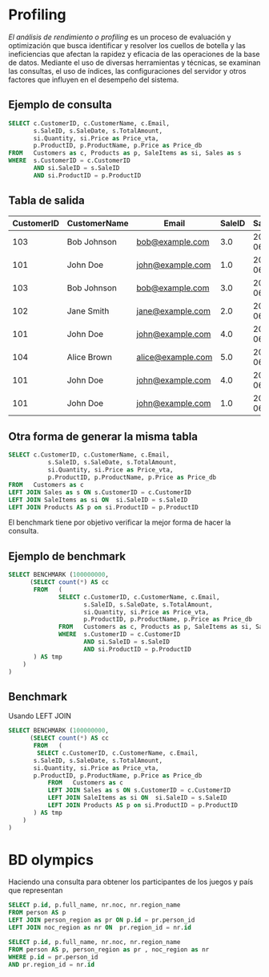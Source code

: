 # Profiling

*El análisis de rendimiento o profiling* es un proceso de evaluación y optimización que busca identificar y resolver los cuellos de botella y las ineficiencias que afectan la rapidez y eficacia de las operaciones de la base de datos. 
Mediante el uso de diversas herramientas y técnicas, se examinan las consultas, el uso de índices, las configuraciones del servidor y otros factores que influyen en el desempeño del sistema. 


## Ejemplo de consulta 

```sql
SELECT c.CustomerID, c.CustomerName, c.Email, 
       s.SaleID, s.SaleDate, s.TotalAmount,
       si.Quantity, si.Price as Price_vta,
       p.ProductID, p.ProductName, p.Price as Price_db
FROM   Customers as c, Products as p, SaleItems as si, Sales as s
WHERE  s.CustomerID = c.CustomerID 
       AND si.SaleID = s.SaleID
       AND si.ProductID = p.ProductID      
```


##  Tabla de salida


 |   CustomerID |  CustomerName |  Email |  SaleID |  SaleDate |  TotalAmount |  Quantity |  Price_vta |  ProductID |  ProductName |  Price_db  | 
 |  --------- |  --------- |  --------- |  --------- |  --------- |  --------- |  --------- |  --------- |  --------- |  --------- |  ---------  | 
 |   103 |  Bob Johnson |  bob@example.com |  3.0 |  2024-06-03 |  60.0 |  3.0 |  10.0 |  1.0 |  Widget A |  10.0  | 
 |   101 |  John Doe |  john@example.com |  1.0 |  2024-06-01 |  32.5 |  2.0 |  10.0 |  1.0 |  Widget A |  10.0  | 
 |   103 |  Bob Johnson |  bob@example.com |  3.0 |  2024-06-03 |  60.0 |  2.0 |  15.0 |  2.0 |  Gadget B |  15.0  | 
 |   102 |  Jane Smith |  jane@example.com |  2.0 |  2024-06-02 |  15.0 |  1.0 |  15.0 |  2.0 |  Gadget B |  15.0  | 
 |   101 |  John Doe |  john@example.com |  4.0 |  2024-06-04 |  40.0 |  1.0 |  15.0 |  2.0 |  Gadget B |  15.0  | 
 |   104 |  Alice Brown |  alice@example.com |  5.0 |  2024-06-05 |  12.5 |  1.0 |  12.5 |  3.0 |  Widget C |  12.5  | 
 |   101 |  John Doe |  john@example.com |  4.0 |  2024-06-04 |  40.0 |  2.0 |  12.5 |  3.0 |  Widget C |  12.5  | 
 |   101 |  John Doe |  john@example.com |  1.0 |  2024-06-01 |  32.5 |  1.0 |  12.5 |  3.0 |  Widget C |  12.5  | 

## Otra forma de generar la misma tabla

```sql
SELECT c.CustomerID, c.CustomerName, c.Email, 
	       s.SaleID, s.SaleDate, s.TotalAmount,
	       si.Quantity, si.Price as Price_vta,
	       p.ProductID, p.ProductName, p.Price as Price_db
FROM   Customers as c
LEFT JOIN Sales as s ON s.CustomerID = c.CustomerID
LEFT JOIN SaleItems as si ON  si.SaleID = s.SaleID
LEFT JOIN Products AS p on si.ProductID = p.ProductID
```

El benchmark tiene por objetivo verificar la mejor forma de hacer la consulta.

## Ejemplo de benchmark 

```sql
SELECT BENCHMARK (100000000,
      (SELECT count(*) AS cc
       FROM   (
              SELECT c.CustomerID, c.CustomerName, c.Email, 
                     s.SaleID, s.SaleDate, s.TotalAmount,
                     si.Quantity, si.Price as Price_vta,
                     p.ProductID, p.ProductName, p.Price as Price_db
              FROM   Customers as c, Products as p, SaleItems as si, Sales as s
              WHERE  s.CustomerID = c.CustomerID 
                     AND si.SaleID = s.SaleID
                     AND si.ProductID = p.ProductID         
       ) AS tmp
	)
)
```


## Benchmark 
Usando LEFT JOIN
```sql
SELECT BENCHMARK (100000000,
      (SELECT count(*) AS cc
       FROM   (
        SELECT c.CustomerID, c.CustomerName, c.Email, 
       s.SaleID, s.SaleDate, s.TotalAmount,
       si.Quantity, si.Price as Price_vta,
       p.ProductID, p.ProductName, p.Price as Price_db
           FROM   Customers as c
           LEFT JOIN Sales as s ON s.CustomerID = c.CustomerID
           LEFT JOIN SaleItems as si ON  si.SaleID = s.SaleID
           LEFT JOIN Products AS p on si.ProductID = p.ProductID
       ) AS tmp
	)
)
```

# BD olympics

Haciendo una consulta para obtener los participantes de los juegos y país que representan

```sql
SELECT p.id, p.full_name, nr.noc, nr.region_name
FROM person AS p
LEFT JOIN person_region as pr ON p.id = pr.person_id
LEFT JOIN noc_region as nr ON  pr.region_id = nr.id
```

```sql
SELECT p.id, p.full_name, nr.noc, nr.region_name
FROM person AS p, person_region as pr , noc_region as nr 
WHERE p.id = pr.person_id 
AND pr.region_id = nr.id
```

